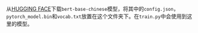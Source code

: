 从[HUGGING FACE](https://huggingface.co/google-bert/bert-base-chinese)下载`bert-base-chinese`模型，将其中的`config.json`，`pytorch_model.bin`和`vocab.txt`放置在这个文件夹下。在`train.py`中会使用到这里的模型。